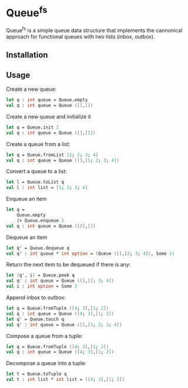 # Queue<sup>fs</sup>

Queue<sup>fs</sup> is a simple queue data structure that implements the cannonical approach for functional queues with two lists (inbox, outbox).

## Installation

## Usage

Create a new queue:
```fsharp
let q : int queue = Queue.empty
val q : int queue = Queue ([],[])
```

Create a new queue and initialize it
```fsharp
let q = Queue.init 1
val q : int queue = Queue ([],[1])
```

Create a queue from a list:
```fsharp
let q = Queue.fromList [1; 2; 3; 4]
val q : int queue = Queue ([],[1; 2; 3; 4])
```

Convert a queue to a list:
```fsharp
let l = Queue.toList q
val l : int list = [1; 2; 3; 4]
```

Enqueue an item
```fsharp
let q =
    Queue.empty
    |> Queue.enqueue 2
val q : int queue = Queue ([2],[])
```

Dequeue an item
```fsharp
let q' = Queue.dequeue q
val q' : int queue * int option = (Queue ([],[2; 3; 4]), Some 1)
```

Return the next item to be dequeued if there is any:
```fsharp
let (q', i) = Queue.peek q
val q' : int queue = Queue ([],[2; 3; 4])
val i : int option = Some 2

```

Append inbox to outbox:
```fsharp
let q = Queue.fromTuple ([4; 3],[1; 2])
val q : int queue = Queue ([4; 3],[1; 2])
let q' = Queue.touch q
val q' : int queue = Queue ([],[1; 2; 3; 4])
```

Compose a queue from a tuple:
```fsharp
let q = Queue.fromTuple ([4; 3],[1; 2])
val q : int queue = Queue ([4; 3],[1; 2])

```

Decompose a queue into a tuple:
```fsharp
let t = Queue.toTuple q
val t : int list * int list = ([4; 3],[1; 2])
```